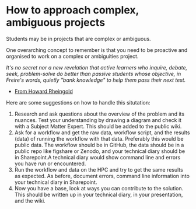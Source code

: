 # How to approach complex, ambiguous projects

Students may be in projects that are complex or ambiguous. 

One overarching concept to remember is that you need to be proactive and organised to work on a complex or ambiguities project.


*It's no secret nor a new revelation that active learners who inquire, debate, seek, problem-solve do better than passive students whose objective, in Freire's words, quietly "bank knowledge" to help them pass their next test.*
- [From Howard Rheingold](https://www.patreon.com/posts/64545194)

Here are some suggestions on how to handle this situtation:

1. Research and ask questions about the overview of the problem and its nuances. Test your understanding by drawing a diagram and check it with a Subject Matter Expert. This should be added to the public wiki.
2. Ask for a workflow and get the raw data, workflow script, and the results (data) of running the workflow with that data. Preferably this would be public data. The workflow should be in GitHub, the data should be in a public repo like figshare or Zenodo, and your technical diary should be in Sharepoint.A technical diary would show command line and errors you have run or encountered.
3. Run the workflow and data on the HPC and try to get the same results as expected. As before, document errors, command line information into your technical diary in Sharepoint.
4. Now you have a base, look at ways you can contribute to the solution. This should be written up in your technical diary, in your presentation, and the wiki.


